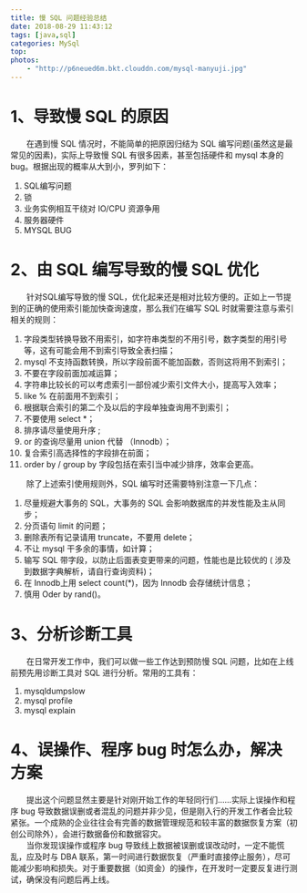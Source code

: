 ```yaml
---
title: 慢 SQL 问题经验总结
date: 2018-08-29 11:43:12
tags: [java,sql]
categories: MySql
top:
photos: 
    - "http://p6neued6m.bkt.clouddn.com/mysql-manyuji.jpg"
---
```


# 1、导致慢 SQL 的原因

&emsp;&emsp;在遇到慢 SQL 情况时，不能简单的把原因归结为 SQL 编写问题(虽然这是最常见的因素)，实际上导致慢 SQL 有很多因素，甚至包括硬件和 mysql 本身的 bug。根据出现的概率从大到小，罗列如下：

1. SQL编写问题
2. 锁
3. 业务实例相互干绕对 IO/CPU 资源争用
4. 服务器硬件
5. MYSQL BUG

# 2、由 SQL 编写导致的慢 SQL 优化

&emsp;&emsp;针对SQL编写导致的慢 SQL，优化起来还是相对比较方便的。正如上一节提到的正确的使用索引能加快查询速度，那么我们在编写 SQL 时就需要注意与索引相关的规则：

1. 字段类型转换导致不用索引，如字符串类型的不用引号，数字类型的用引号等，这有可能会用不到索引导致全表扫描；
2. mysql 不支持函数转换，所以字段前面不能加函数，否则这将用不到索引；
3. 不要在字段前面加减运算；
4. 字符串比较长的可以考虑索引一部份减少索引文件大小，提高写入效率；
5. like % 在前面用不到索引；
6. 根据联合索引的第二个及以后的字段单独查询用不到索引；
7. 不要使用 select *；
8. 排序请尽量使用升序 ;
9. or 的查询尽量用 union 代替 （Innodb）；
10. 复合索引高选择性的字段排在前面；
11. order by / group by 字段包括在索引当中减少排序，效率会更高。

&emsp;&emsp;除了上述索引使用规则外，SQL 编写时还需要特别注意一下几点：

1. 尽量规避大事务的 SQL，大事务的 SQL 会影响数据库的并发性能及主从同步；
2. 分页语句 limit 的问题；
3. 删除表所有记录请用 truncate，不要用 delete；
4. 不让 mysql 干多余的事情，如计算；
5. 输写 SQL 带字段，以防止后面表变更带来的问题，性能也是比较优的 ( 涉及到数据字典解析，请自行查询资料)；
6. 在 Innodb上用 select count(*)，因为 Innodb 会存储统计信息；
7. 慎用 Oder by rand()。

# 3、分析诊断工具

&emsp;&emsp;在日常开发工作中，我们可以做一些工作达到预防慢 SQL 问题，比如在上线前预先用诊断工具对 SQL 进行分析。常用的工具有：

1. mysqldumpslow
2. mysql profile
3. mysql explain

# 4、误操作、程序 bug 时怎么办，解决方案

&emsp;&emsp;提出这个问题显然主要是针对刚开始工作的年轻同行们……实际上误操作和程序 bug 导致数据误删或者混乱的问题并非少见，但是刚入行的开发工作者会比较紧张。一个成熟的企业往往会有完善的数据管理规范和较丰富的数据恢复方案（初创公司除外），会进行数据备份和数据容灾。  
&emsp;&emsp;当你发现误操作或程序 bug 导致线上数据被误删或误改动时，一定不能慌乱，应及时与 DBA 联系，第一时间进行数据恢复（严重时直接停止服务），尽可能减少影响和损失。对于重要数据（如资金）的操作，在开发时一定要反复进行测试，确保没有问题后再上线。